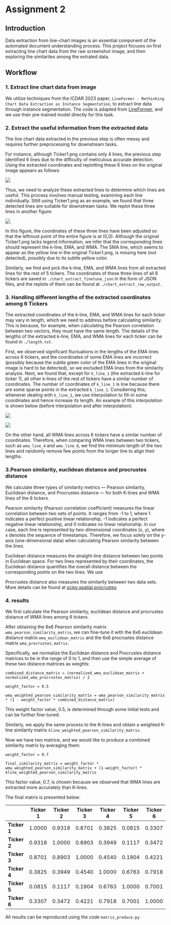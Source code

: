 # Assignment 2

## Introduction

Data extraction from line-chart images is an essential component of the automated document understanding process. This project focuses on first extracting line chart data from the raw screenshot image, and then exploring the similarites among the extrated data.

## Workflow

### 1. Extract line chart data from image
We utilize techniques from the ICDAR 2023 paper, `LineFormer - Rethinking Chart Data Extraction as Instance Segmentation`, to extract line data through instance segmentation. The code is adapted from [LineFormer](https://github.com/TheJaeLal/LineFormer), and we use their pre-trained model directly for this task.

### 2. Extract the useful information from the extracted data

The line chart data extracted in the previous step is often messy and requires further preprocessing for downstream tasks.

For instance, although Ticker1.png contains only 4 lines, the previous step identified 6 lines due to the difficulty of meticulous accurate detection. Using the extracted coordinates and replotting these 6 lines on the original image appears as follows:

![](./chart_extract_raw_output/1.png)

Thus, we need to analyze these extracted lines to determine which lines are useful. This process involves manual testing, examining each line individually. Sttill using Ticker1.png as an example, we found that three detected lines are suitable for downstream tasks. We replot these three lines in another figure:

![](./1_all.png)

In this figure, the coordinates of these three lines have been adjusted so that the leftmost point of the entire figure is at (0,0). Although the original Ticker1.png lacks legend information, we infer that the corresponding lines should represent the k-line, EMA, and WMA. The SMA line, which seems to appear as the yellow line in the original Ticker1.png, is missing here (not detected), possibly due to its subtle yellow color. 

Similarly, we find and pick the k-line, EMA, and WMA lines from all extracted lines for the rest of 5 tickers. The coordinates of these three lines of all 6 tickers are saved in `./chart_extract_finetune_json` in the form of JSON files, and the replots of them can be found at `./chart_extract_raw_output`.

### 3.  Handling different lengths of the extracted coordinates among 6 Tickers

The extracted coordinates of the k-line, EMA, and WMA lines for each ticker may vary in length, which we need to address before calculating similarity. This is because, for example, when calculating the Pearson correlation between two vectors, they must have the same length. The details of the lengths of the extracted k-line, EMA, and WMA lines for each ticker can be found in `./length.txt`.

First, we observed significant fluctuations in the lengths of the EMA lines across 6 tickers, and the coordinates of some EMA lines are incorrect (possibly because the subtle green color of the EMA lines in the original image is hard to be detected), so we excluded EMA lines from the similarity analysis. Next, we found that, except for `k_line_1` (the extracted k-line for ticker 1), all other k-lines of the rest of tickers have a similar number of coordinates. The number of coordinates of `k_line_1` is low because there are some sparse points in the extracted `k_line_1`. Consdiering this, whenever dealing with `k_line_1`, we use interpolation to fill-in some coordinates and hence increase its length. An example of this interpolation is shown below (before interpolation and after interpolation):

![](./1_k_line_original.png)

![](./1_k_line_after_exp.png)

On the other hand, all WMA lines across 6 tickers have a similar number of coordinates. Therefore, when comparing WMA lines between two tickers, such as `wma_line_4` and `wma_line_6`, we find the minimum length of the two lines and randomly remove few points from the longer line to align their lengths.


### 3.Pearson similarity, euclidean distance and procrustes distance

We calculate three types of similarity metrics — Pearson similarity, Euclidean distance, and Procrustes distance — for both K-lines and WMA lines of the 6 tickers.

Pearson similarity (Pearson correlation coefficient) measures the linear correlation between two sets of points. It ranges from -1 to 1, where 1 indicates a perfect positive linear relationship, -1 indicates a perfect negative linear relationship, and 0 indicates no linear relationship. In our case, each line is represented by two-dimensional coordinates (x, y), where x denotes the sequence of timestamps. Therefore, we focus solely on the y-axis (one-dimensional data) when calculating Pearson similarity between the lines.

Euclidean distance measures the straight-line distance between two points in Euclidean space. For two lines represented by their coordinates, the Euclidean distance quantifies the overall distance between the corresponding points on the two lines. We use 

Procrustes distance also measures the similarity between two data sets. More details can be found at [scipy.spatial.procrustes](https://docs.scipy.org/doc/scipy/reference/generated/scipy.spatial.procrustes.html)


### 4. results

We first calculate the Pearson similarity, euclidean distance and procrustes distance of WMA lines among 6 tickers.

After obtaining the 6x6 Pearson similarity matrix `wma_pearson_similarity_matrix`, we can fine-tune it with the 6x6 euclidean distance matrix `wma_euclidean_matrix` and the 6x6 procrustes distance matrix `wma_procrustes_matrix`. 

Specifically, we normalize the Euclidean distance and Procrustes distance matrices to be in the range of 0 to 1, and then use the simple average of these two distance matrices as weights:

`combined_distance_matrix = (normalized_wma_euclidean_matrix + normalized_wma_procrustes_matrix) / 2`

`weight_factor = 0.5`

`wma_weighted_pearson_similarity_matrix = wma_pearson_similarity_matrix * (1 - weight_factor * combined_distance_matrix)`

This weight factor value, 0.5, is determined through some initial tests and can be further fine-tuned.

Similarly, we apply the same process to the K-lines and obtain a weighted K-line similarity matrix `kline_weighted_pearson_similarity_matrix`.

Now we have two matrice, and we would like to produce a combined similarity matrix by averaging them:

`weight_factor = 0.7`

`final_similarity_matrix = weight_factor * wma_weighted_pearson_similarity_matrix + (1-weight_factor) * kline_weighted_pearson_similarity_matrix`

This factor value, 0.7,  is chosen because we observed that WMA lines are extracted more accurately than K-lines.

The final matrix is presented below:


|          | Ticker 1    | Ticker 2    | Ticker 3    | Ticker 4    | Ticker 5    | Ticker 6    |
|----------|-------------|-------------|-------------|-------------|-------------|-------------|
| **Ticker 1** | 1.0000      | 0.9318      | 0.8701      | 0.3825      | 0.0815      | 0.3307      |
| **Ticker 2** | 0.9318      | 1.0000      | 0.8903      | 0.3949      | 0.1117      | 0.3472      |
| **Ticker 3** | 0.8701      | 0.8903      | 1.0000      | 0.4540      | 0.1904      | 0.4221      |
| **Ticker 4** | 0.3825      | 0.3949      | 0.4540      | 1.0000      | 0.6763      | 0.7918      |
| **Ticker 5** | 0.0815      | 0.1117      | 0.1904      | 0.6763      | 1.0000      | 0.7001      |
| **Ticker 6** | 0.3307      | 0.3472      | 0.4221      | 0.7918      | 0.7001      | 1.0000      |


All results can be reproduced using the code `matrix_produce.py`


